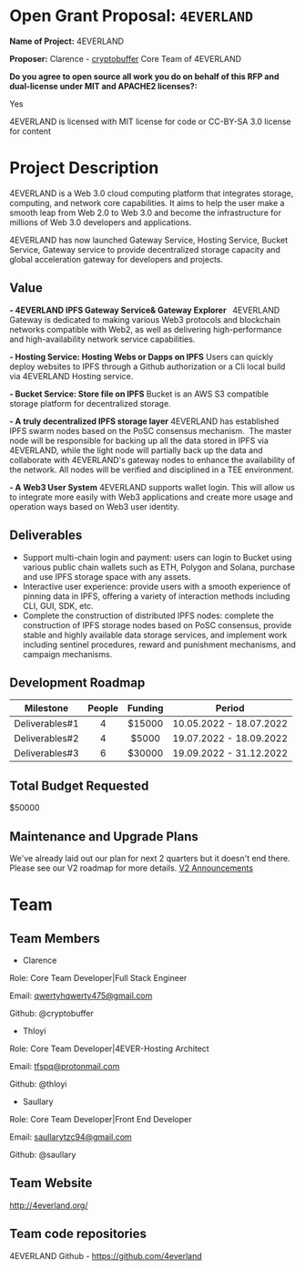 # Open Grant Proposal: `4EVERLAND`

**Name of Project:** 4EVERLAND

**Proposer:** Clarence - [cryptobuffer](https://github.com/cryptobuffer) Core Team of 4EVERLAND

**Do you agree to open source all work you do on behalf of this RFP and dual-license under MIT and APACHE2 licenses?:** 

Yes

4EVERLAND is licensed with MIT license for code or CC-BY-SA 3.0 license for content

# Project Description

4EVERLAND is a Web 3.0 cloud computing platform that integrates storage, computing, and network core capabilities. 
It aims to help the user make a smooth leap from Web 2.0 to Web 3.0 and become the infrastructure for millions of Web 3.0 developers and applications.

4EVERLAND has now launched Gateway Service, Hosting Service, Bucket Service, Gateway service to provide decentralized storage capacity and global acceleration gateway for developers and projects.

## Value

**- 4EVERLAND IPFS Gateway Service& Gateway Explorer** 
4EVERLAND Gateway is dedicated to making various Web3 protocols and blockchain networks compatible with Web2, as well as delivering high-performance and high-availability network service capabilities.

**- Hosting Service: Hosting Webs or Dapps on IPFS**
Users can quickly deploy websites to IPFS through a Github authorization or a Cli local build via 4EVERLAND Hosting service.

**- Bucket Service: Store file on IPFS** 
Bucket is an AWS S3 compatible storage platform for decentralized storage.

**- A truly decentralized IPFS storage layer** 
4EVERLAND has established IPFS swarm nodes based on the PoSC consensus mechanism. 
The master node will be responsible for backing up all the data stored in IPFS via 4EVERLAND, while the light node will partially back up the data and collaborate with 4EVERLAND's gateway nodes to enhance the availability of the network.
All nodes will be verified and disciplined in a TEE environment. 

**- A Web3 User System**
4EVERLAND supports wallet login.
This will allow us to integrate more easily with Web3 applications and create more usage and operation ways based on Web3 user identity.

## Deliverables

- Support multi-chain login and payment: users can login to Bucket using various public chain wallets such as ETH, Polygon and Solana, purchase and use IPFS storage space with any assets.
- Interactive user experience: provide users with a smooth experience of pinning data in IPFS, offering a variety of interaction methods including CLI, GUI, SDK, etc.
- Complete the construction of distributed IPFS nodes: complete the construction of IPFS storage nodes based on PoSC consensus, provide stable and highly available data storage services, and implement work including sentinel procedures, reward and punishment mechanisms, and campaign mechanisms.

## Development Roadmap


| Milestone | People | Funding | Period |
| :------: | :------: | :------: |  :------: |
| Deliverables#1 | 4 | $15000 | 10.05.2022 - 18.07.2022 |
| Deliverables#2 | 4 | $5000 | 19.07.2022 - 18.09.2022 |
| Deliverables#3 | 6 | $30000 | 19.09.2022 - 31.12.2022 |


## Total Budget Requested

$50000

## Maintenance and Upgrade Plans

We've already laid out our plan for next 2 quarters but it doesn't end there. 
Please see our V2 roadmap for more details. [V2 Announcements](https://medium.com/4everland/4everland-announcement-4everland-roadmap-v2-f7d6ed3619b3)

# Team

## Team Members

- Clarence

Role: Core Team Developer|Full Stack Engineer

Email: qwertyhqwerty475@gmail.com

Github: @cryptobuffer

- Thloyi

Role: Core Team Developer|4EVER-Hosting Architect

Email: tfspq@protonmail.com

Github: @thloyi

- Saullary

Role: Core Team Developer|Front End Developer

Email: saullarytzc94@gmail.com

Github: @saullary

## Team Website

http://4everland.org/

## Team code repositories

4EVERLAND Github - https://github.com/4everland
